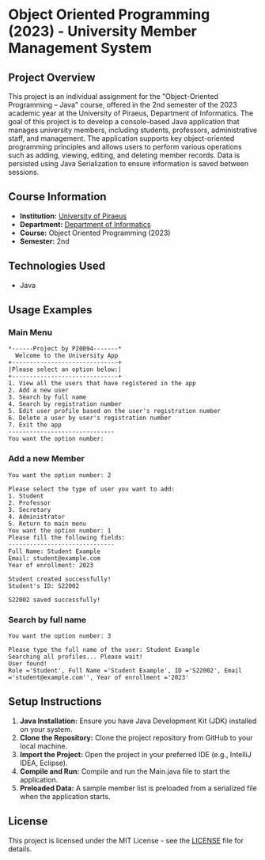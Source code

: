 # Object Oriented Programming (2023) - University Member Management System

## Project Overview

This project is an individual assignment for the "Object-Oriented Programming – Java" course, offered in the 2nd semester of the 2023 academic year at the University of Piraeus, Department of Informatics. The goal of this project is to develop a console-based Java application that manages university members, including students, professors, administrative staff, and management. The application supports key object-oriented programming principles and allows users to perform various operations such as adding, viewing, editing, and deleting member records. Data is persisted using Java Serialization to ensure information is saved between sessions.

## Course Information
- **Institution:** [University of Piraeus](https://www.unipi.gr/en/)
- **Department:** [Department of Informatics](https://cs.unipi.gr/en/)
- **Course:** Object Oriented Programming (2023)
- **Semester:** 2nd


## Technologies Used

- Java

## Usage Examples

### Main Menu

```console
*------Project by P20094-------*
  Welcome to the University App
+------------------------------+
|Please select an option below:|
+------------------------------+
1. View all the users that have registered in the app
2. Add a new user
3. Search by full name
4. Search by registration number
5. Edit user profile based on the user's registration number
6. Delete a user by user's registration number
7. Exit the app
------------------------------
You want the option number:
```
### Add a new Member

```console
You want the option number: 2

Please select the type of user you want to add:
1. Student
2. Professor
3. Secretary
4. Administrator
5. Return to main menu
You want the option number: 1
Please fill the following fields:
------------------------------
Full Name: Student Example
Email: student@example.com
Year of enrollment: 2023

Student created successfully!
Student's ID: S22002

S22002 saved successfully!
```

### Search by full name

```console
You want the option number: 3

Please type the full name of the user: Student Example
Searching all profiles... Please wait!
User found!
Role ='Student', Full Name ='Student Example', ID ='S22002', Email ='student@example.com'', Year of enrollment ='2023'
```

## Setup Instructions

1. **Java Installation:** Ensure you have Java Development Kit (JDK) installed on your system.
2. **Clone the Repository:** Clone the project repository from GitHub to your local machine.
3. **Import the Project:** Open the project in your preferred IDE (e.g., IntelliJ IDEA, Eclipse).
4. **Compile and Run:** Compile and run the Main.java file to start the application.
5. **Preloaded Data:** A sample member list is preloaded from a serialized file when the application starts.


## License

This project is licensed under the MIT License - see the [LICENSE](./LICENSE) file for details.
